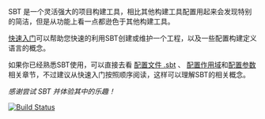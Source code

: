  SBT 是一个灵活强大的项目构建工具，相比其他构建工具配置用起来会发现特别的简洁，但是从功能上看一点都逊色于其他构建工具。

 [快速入门]()可以帮助您快速的利用SBT创建或维护一个工程，以及一些配置构建定义语言的概念。

 如果你已经熟悉SBT使用，可以直接去看 [配置文件 .sbt](chapter09/build_define.html) 、 [配置作用域](chapter10/scope.html)和[配置参数]()相关章节，不过建议从快速入门按照顺序阅读，这样可以理解SBT的相关概念。

*感谢尝试 SBT 并体验其中的乐趣！*

[![Build Status](https://www.gitbook.io/button/status/book/nmred/sbt-manual)](https://www.gitbook.io/book/nmred/sbt-manual/activity)

